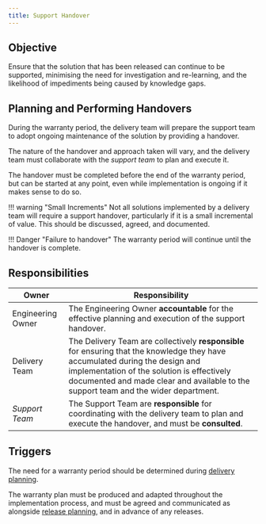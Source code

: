 ```yaml
---
title: Support Handover
---
```


## Objective

Ensure that the solution that has been released can continue to be supported, minimising the need for investigation and re-learning, and the likelihood of impediments being caused by knowledge gaps.

## Planning and Performing Handovers

During the warranty period, the delivery team will prepare the support team to adopt ongoing maintenance of the solution by providing a handover. 

The nature of the handover and approach taken will vary, and the delivery team must collaborate with the *support team* to plan and execute it.

The handover must be completed before the end of the warranty period, but can be started at any point, even while implementation is ongoing if it makes sense to do so.

!!! warning "Small Increments"
    Not all solutions implemented by a delivery team will require a support handover, particularly if it is a small incremental of value. This should be discussed, agreed, and documented.

!!! Danger "Failure to handover"
    The warranty period will continue until the handover is complete. 


## Responsibilities

| Owner                 | Responsibility |
|---|---|
| Engineering Owner     | The Engineering Owner  **accountable** for the effective planning and execution of the support handover.  |
| Delivery Team         | The Delivery Team are collectively **responsible** for ensuring that the knowledge they have accumulated during the design and implementation of the solution is effectively documented and made clear and available to the support team and the wider department.  |
| *Support Team*        | The Support Team are **responsible** for coordinating with the delivery team to plan and execute the handover, and must be **consulted**.   |


## Triggers

The need for a warranty period should be determined during [delivery planning](../Delivery-Planning/).

The warranty plan must be produced and adapted throughout the implementation process, and must be agreed and communicated as alongside [release planning](../Problem-Governance/Release-Planning.md), and in advance of any releases.